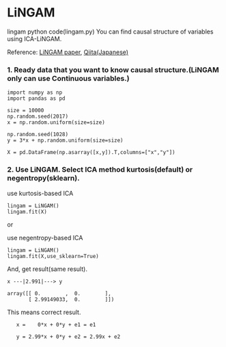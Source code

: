 # LiNGAM
lingam python code(lingam.py)
You can find causal structure of variables using ICA-LiNGAM.

Reference: [LiNGAM paper](http://www.jmlr.org/papers/volume7/shimizu06a/shimizu06a.pdf), [Qiita(Japanese)](https://qiita.com/ragAgar/items/131b17171b93f63d6475)

### 1. Ready data that you want to know causal structure.(LiNGAM only can use Continuous variables.)

```python3
import numpy as np
import pandas as pd

size = 10000
np.random.seed(2017)
x = np.random.uniform(size=size)

np.random.seed(1028)
y = 3*x + np.random.uniform(size=size)

X = pd.DataFrame(np.asarray([x,y]).T,columns=["x","y"])
```

### 2. Use LiNGAM. Select ICA method kurtosis(default) or negentropy(sklearn).

use kurtosis-based ICA
```python3
lingam = LiNGAM()
lingam.fit(X)
```

or 

use negentropy-based ICA
```python3
lingam = LiNGAM()
lingam.fit(X,use_sklearn=True)
```

And, get result(same result).

```result
x ---|2.991|---> y

array([[ 0.        ,  0.        ],
       [ 2.99149033,  0.        ]])
```

This means correct result.

       x =    0*x + 0*y + e1 = e1
      
       y = 2.99*x + 0*y + e2 = 2.99x + e2